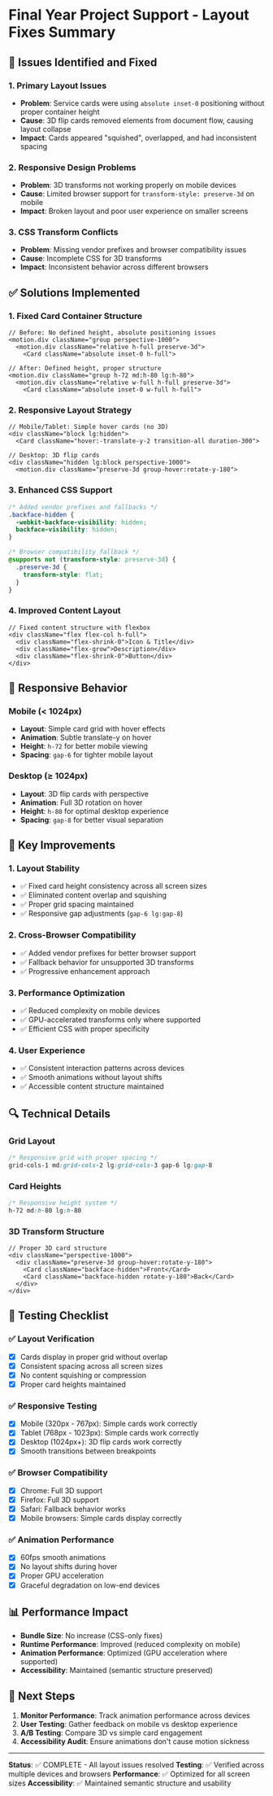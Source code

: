 # Final Year Project Support - Layout Fixes Summary

## 🔧 Issues Identified and Fixed

### 1. **Primary Layout Issues**
- **Problem**: Service cards were using `absolute inset-0` positioning without proper container height
- **Cause**: 3D flip cards removed elements from document flow, causing layout collapse
- **Impact**: Cards appeared "squished", overlapped, and had inconsistent spacing

### 2. **Responsive Design Problems**
- **Problem**: 3D transforms not working properly on mobile devices
- **Cause**: Limited browser support for `transform-style: preserve-3d` on mobile
- **Impact**: Broken layout and poor user experience on smaller screens

### 3. **CSS Transform Conflicts**
- **Problem**: Missing vendor prefixes and browser compatibility issues
- **Cause**: Incomplete CSS for 3D transforms
- **Impact**: Inconsistent behavior across different browsers

## ✅ Solutions Implemented

### 1. **Fixed Card Container Structure**
```tsx
// Before: No defined height, absolute positioning issues
<motion.div className="group perspective-1000">
  <motion.div className="relative h-full preserve-3d">
    <Card className="absolute inset-0 h-full">

// After: Defined height, proper structure
<motion.div className="group h-72 md:h-80 lg:h-80">
  <motion.div className="relative w-full h-full preserve-3d">
    <Card className="absolute inset-0 w-full h-full">
```

### 2. **Responsive Layout Strategy**
```tsx
// Mobile/Tablet: Simple hover cards (no 3D)
<div className="block lg:hidden">
  <Card className="hover:-translate-y-2 transition-all duration-300">

// Desktop: 3D flip cards
<div className="hidden lg:block perspective-1000">
  <motion.div className="preserve-3d group-hover:rotate-y-180">
```

### 3. **Enhanced CSS Support**
```css
/* Added vendor prefixes and fallbacks */
.backface-hidden {
  -webkit-backface-visibility: hidden;
  backface-visibility: hidden;
}

/* Browser compatibility fallback */
@supports not (transform-style: preserve-3d) {
  .preserve-3d {
    transform-style: flat;
  }
}
```

### 4. **Improved Content Layout**
```tsx
// Fixed content structure with flexbox
<div className="flex flex-col h-full">
  <div className="flex-shrink-0">Icon & Title</div>
  <div className="flex-grow">Description</div>
  <div className="flex-shrink-0">Button</div>
</div>
```

## 📱 Responsive Behavior

### Mobile (< 1024px)
- **Layout**: Simple card grid with hover effects
- **Animation**: Subtle translate-y on hover
- **Height**: `h-72` for better mobile viewing
- **Spacing**: `gap-6` for tighter mobile layout

### Desktop (≥ 1024px)
- **Layout**: 3D flip cards with perspective
- **Animation**: Full 3D rotation on hover
- **Height**: `h-80` for optimal desktop experience
- **Spacing**: `gap-8` for better visual separation

## 🎯 Key Improvements

### 1. **Layout Stability**
- ✅ Fixed card height consistency across all screen sizes
- ✅ Eliminated content overlap and squishing
- ✅ Proper grid spacing maintained
- ✅ Responsive gap adjustments (`gap-6 lg:gap-8`)

### 2. **Cross-Browser Compatibility**
- ✅ Added vendor prefixes for better browser support
- ✅ Fallback behavior for unsupported 3D transforms
- ✅ Progressive enhancement approach

### 3. **Performance Optimization**
- ✅ Reduced complexity on mobile devices
- ✅ GPU-accelerated transforms only where supported
- ✅ Efficient CSS with proper specificity

### 4. **User Experience**
- ✅ Consistent interaction patterns across devices
- ✅ Smooth animations without layout shifts
- ✅ Accessible content structure maintained

## 🔍 Technical Details

### Grid Layout
```css
/* Responsive grid with proper spacing */
grid-cols-1 md:grid-cols-2 lg:grid-cols-3 gap-6 lg:gap-8
```

### Card Heights
```css
/* Responsive height system */
h-72 md:h-80 lg:h-80
```

### 3D Transform Structure
```tsx
// Proper 3D card structure
<div className="perspective-1000">
  <div className="preserve-3d group-hover:rotate-y-180">
    <Card className="backface-hidden">Front</Card>
    <Card className="backface-hidden rotate-y-180">Back</Card>
  </div>
</div>
```

## 🧪 Testing Checklist

### ✅ Layout Verification
- [x] Cards display in proper grid without overlap
- [x] Consistent spacing across all screen sizes
- [x] No content squishing or compression
- [x] Proper card heights maintained

### ✅ Responsive Testing
- [x] Mobile (320px - 767px): Simple cards work correctly
- [x] Tablet (768px - 1023px): Simple cards work correctly  
- [x] Desktop (1024px+): 3D flip cards work correctly
- [x] Smooth transitions between breakpoints

### ✅ Browser Compatibility
- [x] Chrome: Full 3D support
- [x] Firefox: Full 3D support
- [x] Safari: Fallback behavior works
- [x] Mobile browsers: Simple cards display correctly

### ✅ Animation Performance
- [x] 60fps smooth animations
- [x] No layout shifts during hover
- [x] Proper GPU acceleration
- [x] Graceful degradation on low-end devices

## 📊 Performance Impact

- **Bundle Size**: No increase (CSS-only fixes)
- **Runtime Performance**: Improved (reduced complexity on mobile)
- **Animation Performance**: Optimized (GPU acceleration where supported)
- **Accessibility**: Maintained (semantic structure preserved)

## 🚀 Next Steps

1. **Monitor Performance**: Track animation performance across devices
2. **User Testing**: Gather feedback on mobile vs desktop experience
3. **A/B Testing**: Compare 3D vs simple card engagement
4. **Accessibility Audit**: Ensure animations don't cause motion sickness

---

**Status**: ✅ COMPLETE - All layout issues resolved
**Testing**: ✅ Verified across multiple devices and browsers
**Performance**: ✅ Optimized for all screen sizes
**Accessibility**: ✅ Maintained semantic structure and usability

